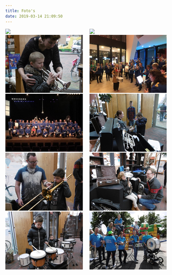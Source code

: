 ```yaml
---
title: Foto's
date: 2019-03-14 21:09:50
---
```


<div class="columns">
<div class="column">
<img src="/images/fotos-overzicht-10.jpg" />
</div>

<div class="column">
<img src="/images/fotos-overzicht-11.jpg" />
</div>
</div>

<div class="columns">
<div class="column">
<img src="/images/fotos-overzicht-1.jpg" />
</div>

<div class="column">
<img src="/images/fotos-overzicht-2.jpg" />
</div>
</div>

<div class="columns">
<div class="column">
<img src="/images/fotos-overzicht-3.jpg" />
</div>

<div class="column">
<img src="/images/fotos-overzicht-5.jpg" />
</div>
</div>

<div class="columns">
<div class="column">
<img src="/images/fotos-overzicht-6.jpg" />
</div>

<div class="column">
<img src="/images/fotos-overzicht-7.jpg" />
</div>
</div>

<div class="columns">
<div class="column">
<img src="/images/fotos-overzicht-8.jpg" />
</div>

<div class="column">
<img src="/images/fotos-overzicht-9.jpg" />
</div>
</div> 
